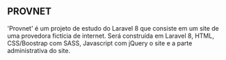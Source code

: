 ## PROVNET
'Provnet' é um projeto de estudo do Laravel 8 que consiste em um site de uma provedora fictícia de internet. Será construída em Laravel 8, HTML, CSS/Boostrap com SASS, Javascript com jQuery o site e a parte administrativa do site.